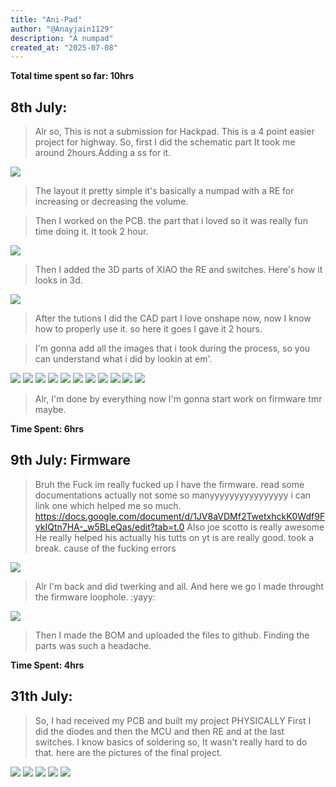 ```yaml
---
title: "Ani-Pad"
author: "@Anayjain1129"
description: "A numpad"
created_at: "2025-07-08"
---
```


**Total time spent so far: 10hrs**

## 8th July:
>Alr so, This is not a submission for Hackpad.
>This is a 4 point easier project for highway.
>So, first I did the schematic part It took me around 2hours.Adding a ss for it.

![](/images/sch.png)

>The layout it pretty simple it's basically a numpad with a RE for increasing or decreasing the volume.

>Then I worked on the PCB.
>the part that i loved so it was really fun time doing it. It took 2 hour.

![](/images/pcb.png)

>Then I added the 3D parts of XIAO the RE and switches. Here's how it looks in 3d.

![](/images/3d_pcb.png)

>After the tutions I did the CAD part I love onshape now, now I know how to properly use it. so here it goes I gave it 2 hours.

>I'm gonna add all the images that i took during the process, so you can understand what i did by lookin at em'.

![](/images/0.png)
![](/images/1.png)
![](/images/2.png)
![](/images/3.png)
![](/images/4.png)
![](/images/5.png)
![](/images/6.png)
![](/images/7.png)
![](/images/8.png)
![](/images/9.png)
![](/images/10.png)

>Alr, I'm done by everything now I'm gonna start work on firmware tmr maybe.

**Time Spent: 6hrs**

## 9th July: Firmware
>Bruh the Fuck im really fucked up I have the firmware.
>read some documentations actually not some so manyyyyyyyyyyyyyyyy i can link one which helped me so much. https://docs.google.com/document/d/1JV8aVDMf2TwetxhckK0Wdf9FykIQtn7HA-_w5BLeQas/edit?tab=t.0
>Also joe scotto is really awesome He really helped his actually his tutts on yt is are really good.
>took a break. cause of the fucking errors

![](/images/image.png)

>Alr I'm back and did twerking and all.
>And here we go I made throught the firmware loophole. :yayy:

![](/images/firmware.png)

> Then I made the BOM and uploaded the files to github.
>Finding the parts was such a headache.

**Time Spent: 4hrs**

## 31th July:
>So, I had received my PCB and built my project PHYSICALLY
>First I did the diodes and then the MCU and then RE and at the last switches.
>I know basics of soldering so, It wasn't really hard to do that. 
>here are the pictures of the final project.

![](/images/1.jpeg)
![](/images/2.jpeg)
![](/images/3.jpeg)
![](/images/4.jpeg)
![](/images/5.jpeg)

